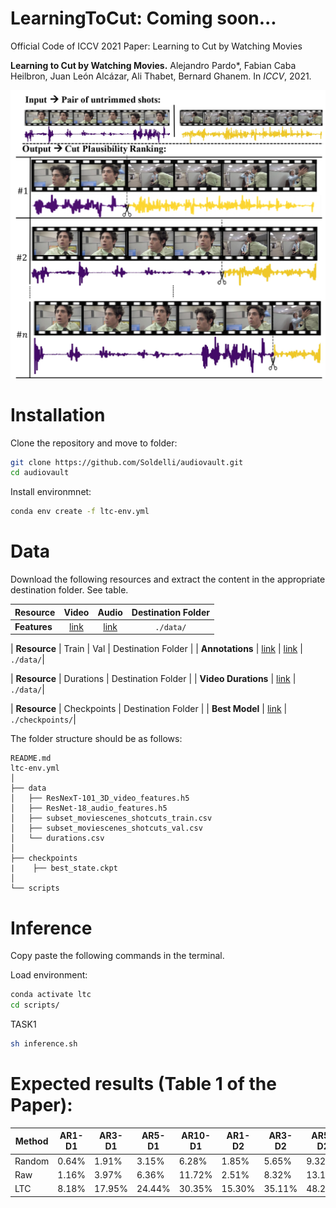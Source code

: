 # LearningToCut: Coming soon...
Official Code of ICCV 2021 Paper: Learning to Cut by Watching Movies

**Learning to Cut by Watching Movies.**
Alejandro Pardo*, Fabian Caba Heilbron, Juan León Alcázar, Ali Thabet, Bernard Ghanem. In *ICCV*, 2021.

<img src="./pull_figure.jpg">


# Installation

Clone the repository and move to folder:
```bash
git clone https://github.com/Soldelli/audiovault.git
cd audiovault
```

Install environmnet:
```bash
conda env create -f ltc-env.yml
```

# Data
Download the following resources and extract the content in the appropriate destination folder. See table. 

| **Resource** | Video | Audio | Destination Folder |
| ----         |:-----:         |:-----:    |  :-----:    |
| **Features** |  [link](https://drive.google.com/file/d/1hp5T0LCQYXu5aCxLrsU3IqGxgL3rJ9xM/view?usp=sharing) | [link](https://drive.google.com/file/d/1EDMaGM_s2g8aHchlb4pyxg7pe7kERss-/view?usp=sharing) | `./data/`|

| **Resource** | Train | Val | Destination Folder |
| **Annotations** |  [link](https://drive.google.com/file/d/11i0ac9fydn6scBuh7O-Sdb_3yzq5DSiK/view?usp=sharing) | [link](https://drive.google.com/file/d/1Qs8NwFz2_0jaLVphUAPZrnhaP0W0T5JU/view?usp=sharing) | `./data/`|

| **Resource** | Durations | Destination Folder |
| **Video Durations** |  [link](https://drive.google.com/file/d/1OsmJiLeMAyAjl97Jsf7jApRDxTk_AhxS/view?usp=sharing) | `./data/`|

| **Resource** | Checkpoints | Destination Folder |
| **Best Model** |  [link](https://drive.google.com/file/d/12Ci0bEYb9jjU7l_EpsL_Fgel7zWCy_ML/view?usp=sharing) | `./checkpoints/`|

The folder structure should be as follows:
```
README.md
ltc-env.yml
│
├── data
│   ├── ResNexT-101_3D_video_features.h5
│   ├── ResNet-18_audio_features.h5
│   ├── subset_moviescenes_shotcuts_train.csv
│   ├── subset_moviescenes_shotcuts_val.csv
│   └── durations.csv
│
├── checkpoints
|    ├── best_state.ckpt
│
└── scripts
```

# Inference

Copy paste the following commands in the terminal. </br>


Load environment: 
```bash
conda activate ltc
cd scripts/
```


TASK1 
```bash
sh inference.sh
```
# Expected results (Table 1 of the Paper):
| Method | AR1-D1 | AR3-D1 | AR5-D1 | AR10-D1 | AR1-D2 | AR3-D2 | AR5-D2 | AR10-D2 | AR1-D3 | AR3-D3 | AR5-D3 | AR10-D3 |
|--------|--------|--------|--------|---------|--------|--------|--------|---------|--------|--------|--------|---------|
| Random | 0.64%  | 1.91%  | 3.15%  | 6.28%   | 1.85%  | 5.65%  | 9.32%  | 18.52%  | 3.67%  | 10.67% | 17.62% | 33.91%  |
| Raw    | 1.16%  | 3.97%  | 6.36%  | 11.72%  | 2.51%  | 8.32%  | 13.15% | 24.25%  | 3.73%  | 12.19% | 19.33% | 34.97%  |
| LTC    | 8.18%  | 17.95% | 24.44% | 30.35%  | 15.30% | 35.11% | 48.26% | 59.42%  | 19.18% | 46.32% | 64.30% | 79.35%  |
</br>